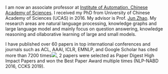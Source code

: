 

I am now an associate professor at <a href="http://www.ia.ac.cn/"> Institute of Automation, Chinese Academy of Sciences</a>. I received my PhD from University of Chinese Academy of Sciences (UCAS) in 2016. My advisor is Prof. <a href="http://www.nlpr.ia.ac.cn/cip/jzhao.htm">Jun Zhao</a>. My research areas are natural language processing, knowledge graphs and large language model and mainly focus on question answering, knowledge reasoning and ollaborative learning of large and small models.


I have published over 60 papers in top international conferences and  journals such as ACL, AAAI, ICLR, EMNLP, and Google Scholar has cited more than 7200 times<a href='https://scholar.google.com/citations?user=zBPIt3QAAAAJ'><img src="https://img.shields.io/endpoint?url={{ url | url_encode }}&logo=Google%20Scholar&labelColor=f6f6f6&color=9cf&style=flat&label=引用"></a>, 2 papers were selected as Paper Digest High Impact Papers and won the Best Paper Award multiple times (NLP-NABD 2016, CCKS 2019).


